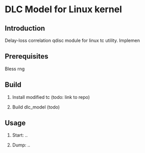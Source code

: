 # DLC Model for Linux kernel

## Introduction
Delay-loss correlation qdisc module for linux tc utility.
Implemen

## Prerequisites

Bless rng

## Build

1) Install modified tc (todo: link to repo)

2) Build dlc_model (todo)

## Usage

1) Start: ..

2) Dump: ..
